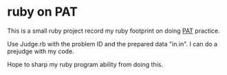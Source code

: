 # ruby on PAT

This is a small ruby project record my ruby footprint on doing [PAT] practice.

Use Judge.rb with the problem ID and the prepared data "in.in". I can do a prejudge with my code.

Hope to sharp my ruby program ability from doing this.


[PAT]:(http://pat.zju.edu.cn/)